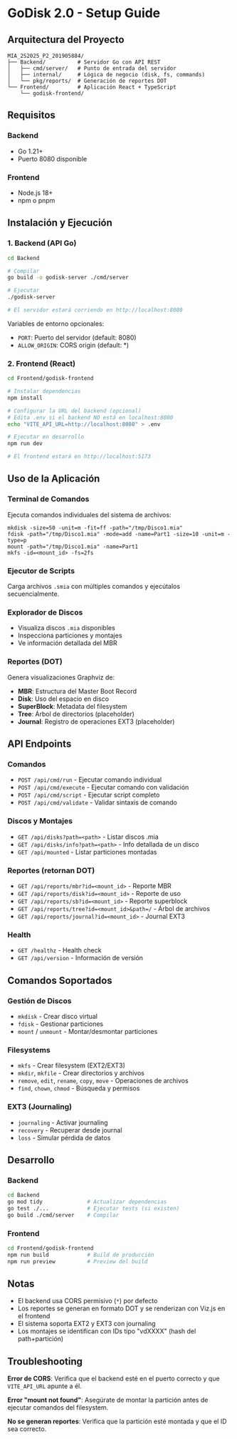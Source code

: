# GoDisk 2.0 - Setup Guide

## Arquitectura del Proyecto

```
MIA_2S2025_P2_201905884/
├── Backend/          # Servidor Go con API REST
│   ├── cmd/server/   # Punto de entrada del servidor
│   ├── internal/     # Lógica de negocio (disk, fs, commands)
│   └── pkg/reports/  # Generación de reportes DOT
└── Frontend/         # Aplicación React + TypeScript
    └── godisk-frontend/
```

## Requisitos

### Backend
- Go 1.21+
- Puerto 8080 disponible

### Frontend
- Node.js 18+
- npm o pnpm

## Instalación y Ejecución

### 1. Backend (API Go)

```bash
cd Backend

# Compilar
go build -o godisk-server ./cmd/server

# Ejecutar
./godisk-server

# El servidor estará corriendo en http://localhost:8080
```

Variables de entorno opcionales:
- `PORT`: Puerto del servidor (default: 8080)
- `ALLOW_ORIGIN`: CORS origin (default: *)

### 2. Frontend (React)

```bash
cd Frontend/godisk-frontend

# Instalar dependencias
npm install

# Configurar la URL del backend (opcional)
# Edita .env si el backend NO está en localhost:8080
echo "VITE_API_URL=http://localhost:8080" > .env

# Ejecutar en desarrollo
npm run dev

# El frontend estará en http://localhost:5173
```

## Uso de la Aplicación

### Terminal de Comandos
Ejecuta comandos individuales del sistema de archivos:
```
mkdisk -size=50 -unit=m -fit=ff -path="/tmp/Disco1.mia"
fdisk -path="/tmp/Disco1.mia" -mode=add -name=Part1 -size=10 -unit=m -type=p
mount -path="/tmp/Disco1.mia" -name=Part1
mkfs -id=<mount_id> -fs=2fs
```

### Ejecutor de Scripts
Carga archivos `.smia` con múltiples comandos y ejecútalos secuencialmente.

### Explorador de Discos
- Visualiza discos `.mia` disponibles
- Inspecciona particiones y montajes
- Ve información detallada del MBR

### Reportes (DOT)
Genera visualizaciones Graphviz de:
- **MBR**: Estructura del Master Boot Record
- **Disk**: Uso del espacio en disco
- **SuperBlock**: Metadata del filesystem
- **Tree**: Árbol de directorios (placeholder)
- **Journal**: Registro de operaciones EXT3 (placeholder)

## API Endpoints

### Comandos
- `POST /api/cmd/run` - Ejecutar comando individual
- `POST /api/cmd/execute` - Ejecutar comando con validación
- `POST /api/cmd/script` - Ejecutar script completo
- `POST /api/cmd/validate` - Validar sintaxis de comando

### Discos y Montajes
- `GET /api/disks?path=<path>` - Listar discos .mia
- `GET /api/disks/info?path=<path>` - Info detallada de un disco
- `GET /api/mounted` - Listar particiones montadas

### Reportes (retornan DOT)
- `GET /api/reports/mbr?id=<mount_id>` - Reporte MBR
- `GET /api/reports/disk?id=<mount_id>` - Reporte de uso
- `GET /api/reports/sb?id=<mount_id>` - Reporte superblock
- `GET /api/reports/tree?id=<mount_id>&path=/` - Árbol de archivos
- `GET /api/reports/journal?id=<mount_id>` - Journal EXT3

### Health
- `GET /healthz` - Health check
- `GET /api/version` - Información de versión

## Comandos Soportados

### Gestión de Discos
- `mkdisk` - Crear disco virtual
- `fdisk` - Gestionar particiones
- `mount` / `unmount` - Montar/desmontar particiones

### Filesystems
- `mkfs` - Crear filesystem (EXT2/EXT3)
- `mkdir`, `mkfile` - Crear directorios y archivos
- `remove`, `edit`, `rename`, `copy`, `move` - Operaciones de archivos
- `find`, `chown`, `chmod` - Búsqueda y permisos

### EXT3 (Journaling)
- `journaling` - Activar journaling
- `recovery` - Recuperar desde journal
- `loss` - Simular pérdida de datos

## Desarrollo

### Backend
```bash
cd Backend
go mod tidy              # Actualizar dependencias
go test ./...            # Ejecutar tests (si existen)
go build ./cmd/server    # Compilar
```

### Frontend
```bash
cd Frontend/godisk-frontend
npm run build            # Build de producción
npm run preview          # Preview del build
```

## Notas

- El backend usa CORS permisivo (`*`) por defecto
- Los reportes se generan en formato DOT y se renderizan con Viz.js en el frontend
- El sistema soporta EXT2 y EXT3 con journaling
- Los montajes se identifican con IDs tipo "vdXXXX" (hash del path+partición)

## Troubleshooting

**Error de CORS**: Verifica que el backend esté en el puerto correcto y que `VITE_API_URL` apunte a él.

**Error "mount not found"**: Asegúrate de montar la partición antes de ejecutar comandos del filesystem.

**No se generan reportes**: Verifica que la partición esté montada y que el ID sea correcto.
